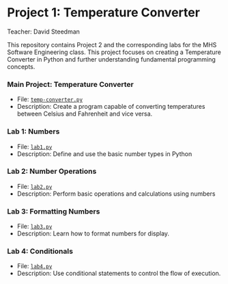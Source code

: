 # Project 1: Temperature Converter

Teacher: David Steedman

This repository contains Project 2 and the corresponding labs for the MHS Software Engineering class. 
This project focuses on creating a Temperature Converter in Python and further understanding fundamental programming concepts.

### Main Project: Temperature Converter
- File: [`temp-converter.py`](temp-converter.py)
- Description: Create a program capable of converting temperatures between Celsius and Fahrenheit and vice versa.

### Lab 1: Numbers
- File: [`lab1.py`](lab1.py)
- Description: Define and use the basic number types in Python

### Lab 2: Number Operations
- File: [`lab2.py`](lab2.py)
- Description: Perform basic operations and calculations using numbers

### Lab 3: Formatting Numbers
- File: [`lab3.py`](lab3.py)
- Description: Learn how to format numbers for display.

### Lab 4: Conditionals
- File: [`lab4.py`](lab4.py)
- Description: Use conditional statements to control the flow of execution.